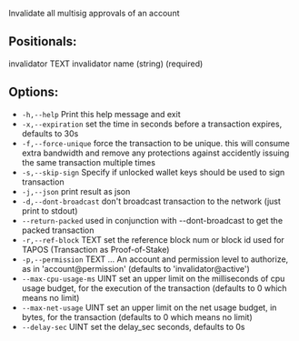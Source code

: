 Invalidate all multisig approvals of an account
## Positionals:
  invalidator TEXT            invalidator name (string) (required)

## Options:
 - `-h,--help`                   Print this help message and exit
 - `-x,--expiration`             set the time in seconds before a transaction expires, defaults to 30s
-  `-f,--force-unique`           force the transaction to be unique. this will consume extra bandwidth and remove any protections against accidently issuing the same transaction multiple times
 - `-s,--skip-sign`              Specify if unlocked wallet keys should be used to sign transaction
 - `-j,--json`                   print result as json
 - `-d,--dont-broadcast`         don't broadcast transaction to the network (just print to stdout)
-  `--return-packed`             used in conjunction with --dont-broadcast to get the packed transaction
 - `-r,--ref-block` TEXT         set the reference block num or block id used for TAPOS (Transaction as Proof-of-Stake)
 - `-p,--permission` TEXT ...    An account and permission level to authorize, as in 'account@permission' (defaults to 'invalidator@active')
 - `--max-cpu-usage-ms` UINT     set an upper limit on the milliseconds of cpu usage budget, for the execution of the transaction (defaults to 0 which means no limit)
 - `--max-net-usage` UINT        set an upper limit on the net usage budget, in bytes, for the transaction (defaults to 0 which means no limit)
 - `--delay-sec` UINT            set the delay_sec seconds, defaults to 0s
